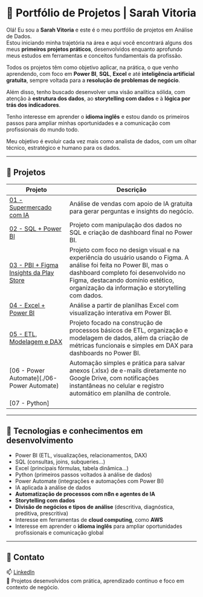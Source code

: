 # 💼 Portfólio de Projetos | Sarah Vitoria

Olá! Eu sou a **Sarah Vitoria** e este é o meu portfólio de projetos em Análise de Dados.  
Estou iniciando minha trajetória na área e aqui você encontrará alguns dos meus **primeiros projetos práticos**, desenvolvidos enquanto aprofundo meus estudos em ferramentas e conceitos fundamentais da profissão.

Todos os projetos têm como objetivo aplicar, na prática, o que venho aprendendo, com foco em **Power BI**, **SQL**, **Excel** e até **inteligência artificial gratuita**, sempre voltada para a **resolução de problemas de negócio**.

Além disso, tenho buscado desenvolver uma visão analítica sólida, com atenção à **estrutura dos dados**, ao **storytelling com dados** e à **lógica por trás dos indicadores**.

Tenho interesse em aprender o **idioma inglês** e estou dando os primeiros passos para ampliar minhas oportunidades e a comunicação com profissionais do mundo todo.

Meu objetivo é evoluir cada vez mais como analista de dados, com um olhar técnico, estratégico e humano para os dados.

---

## 📁 Projetos

| Projeto | Descrição |
|--------|-----------|
| [01 - Supermercado com IA](./01-supermercado-ia) | Análise de vendas com apoio de IA gratuita para gerar perguntas e insights do negócio. |
| [02 - SQL + Power BI](./02-sql-powerbi) | Projeto com manipulação dos dados no SQL e criação de dashboard final no Power BI. |
| [03 - PBI + Figma  Insights da Play Store](./03-pbi-figma-playstore) | Projeto com foco no design visual e na experiência do usuário usando o Figma. A análise foi feita no Power BI, mas o dashboard completo foi desenvolvido no Figma, destacando domínio estético, organização da informação e storytelling com dados. |
| [04 - Excel + Power BI](./04-excel-powerbi) | Análise a partir de planilhas Excel com visualização interativa em Power BI. |
| [05 - ETL, Modelagem e DAX](./05-ETL_Modelagem) | Projeto focado na construção de processos básicos de ETL, organização e modelagem de dados, além da criação de métricas funcionais e simples em DAX para dashboards no Power BI. |
| [06 - Power Automate](./06-Power Automate) | Automação simples e prática para salvar anexos (.xlsx) de e-mails diretamente no Google Drive, com notificações instantâneas no celular e registro automático em planilha de controle. |
| [07 - Python]

---

## 🔧 Tecnologias e conhecimentos em desenvolvimento

- Power BI (ETL, visualizações, relacionamentos, DAX)  
- SQL (consultas, joins, subqueries...)  
- Excel (principais fórmulas, tabela dinâmica...)  
- Python (primeiros passos voltados à análise de dados)  
- Power Automate (integrações e automações com Power BI)  
- IA aplicada à análise de dados  
- **Automatização de processos com n8n e agentes de IA**  
- **Storytelling com dados**  
- **Divisão de negócios e tipos de análise** (descritiva, diagnóstica, preditiva, prescritiva)  
- Interesse em ferramentas de **cloud computing**, como **AWS**  
- Interesse em aprender o **idioma inglês** para ampliar oportunidades profissionais e comunicação global  

---

## 🤝 Contato

📫 [LinkedIn](https://www.linkedin.com/in/sarah-vitoria-rodrigues-4065b61a5/)  
🧠 Projetos desenvolvidos com prática, aprendizado contínuo e foco em contexto de negócio.
